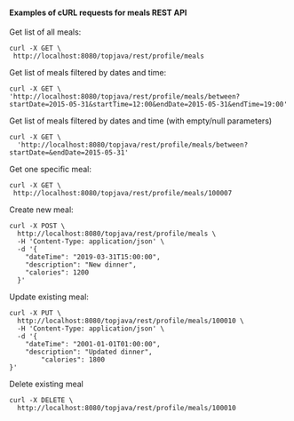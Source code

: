 #### Examples of cURL requests for meals REST API

Get list of all meals:

    curl -X GET \
     http://localhost:8080/topjava/rest/profile/meals
  
Get list of meals filtered by dates and time:
  
    curl -X GET \
    'http://localhost:8080/topjava/rest/profile/meals/between?startDate=2015-05-31&startTime=12:00&endDate=2015-05-31&endTime=19:00'
    
Get list of meals filtered by dates and time (with empty/null parameters)

    curl -X GET \
      'http://localhost:8080/topjava/rest/profile/meals/between?startDate=&endDate=2015-05-31'
    
Get one specific meal:

    curl -X GET \
     http://localhost:8080/topjava/rest/profile/meals/100007
     
Create new meal:

    curl -X POST \
      http://localhost:8080/topjava/rest/profile/meals \
      -H 'Content-Type: application/json' \
      -d '{
        "dateTime": "2019-03-31T15:00:00",
        "description": "New dinner",
        "calories": 1200
      }'
      
Update existing meal:

    curl -X PUT \
      http://localhost:8080/topjava/rest/profile/meals/100010 \
      -H 'Content-Type: application/json' \
      -d '{
    	"dateTime": "2001-01-01T01:00:00",
        "description": "Updated dinner",
            "calories": 1800
    }'
    
Delete existing meal

    curl -X DELETE \
      http://localhost:8080/topjava/rest/profile/meals/100010